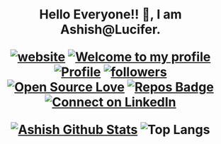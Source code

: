 <p align="center">
</p>
<h1 align="center">Hello Everyone!! 👋, I am Ashish@Lucifer.

[![website](https://img.shields.io/website?down_color=red&down_message=heading%20downtime&up_color=blue&up_message=head%20in%20the%20clouds&url=https%3A%2F%2Fashish-patwal.github.io%2FCV%2F)](https://ashish-patwal.github.io/CV/) [![Welcome to my profile](https://img.shields.io/badge/Hello,Programmer!-Welcome-orange.svg?style=flat&logo=github)](https://github.com/ashish-patwal) [![Profile](https://visitor-badge.glitch.me/badge?page_id=ashish-patwal.profileviews-badge)](https://github.com/ashish-patwal) [![followers](https://img.shields.io/github/followers/ashish-patwal?style=social)](https://github.com/ashish-patwal?tab=followers) [![Open Source Love](https://badges.frapsoft.com/os/v2/open-source.svg?v=103)](https://github.com/ashish-patwal) [![Repos Badge](https://badges.pufler.dev/repos/ashish-patwal)](https://github.com/ashish-patwal?tab=repositories) [![Connect on LinkedIn](https://img.shields.io/badge/--linkedin?label=LinkedIn&logo=LinkedIn&style=social)](https://www.linkedin.com/in/ashish-patwal-6bb671190/)

 
 
[![Ashish Github Stats](https://github-readme-stats.vercel.app/api?username=ashish-patwal&show_icons=true&theme=tokyonight)](https://github.com/anuraghazra/github-readme-stats) ![Top Langs](https://github-readme-stats.vercel.app/api/top-langs/?username=ashish-patwal&layout=compact&show_icons=true&theme=radical)

